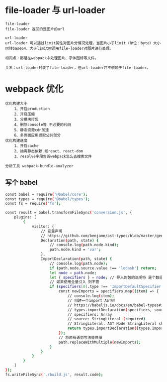 # file-loader 与 url-loader

    file-loader
    file-loader 返回的是图片的url

    url-loader
    url-loader 可以通过limit属性对图片分情况处理，当图片小于limit（单位：byte）大小时转base64，大于limit时调用file-loader对图片进行处理。

    相同点：都是在webpack中处理图片、字体图标等文件。

    关系：url-loader封装了file-loader，但url-loader并不依赖于file-loader。

# webpack 优化

    优化构建大小
        1、开启production
        2、开启压缩
        3、分模块打包
        4、删除console等 不必要的代码
        5、静态资源cdn加速
        6、多页面应用提取公共部分
    优化构建速度
        1、开启cache
        2、抽离静态依赖 如react、react-dom
        3、resolve字段告诉webpack怎么去搜索文件

    分析工具 webpack-bundle-analyzer

## 写个 babel

```sh
const babel = require('@babel/core');
const types = require('@babel/types');
const fs = require('fs');

const result = babel.transformFileSync('conversion.js', {
    plugins: [
        {
            visitor: {
                // 变量声明
                // https://github.com/benjamn/ast-types/blob/master/gen/namedTypes.ts
                Declaration(path, state) {
                    // console.log(path.node.kind);
                    path.node.kind = 'var';
                },
                ImportDeclaration(path, state) {
                    // console.log(path.node);
                    if (path.node.source.value !== 'lodash') return;
                    let node = path.node;
                    let { specifiers } = node; // 导入的包的说明符 是个数组集合
                    // 如果使用全量引入 则不管
                    if (specifiers[0].type !== 'ImportDefaultSpecifier') {
                        const newImports = specifiers.map((item) => {
                            // console.log(item);
                            // 创建一个import AST树
                            // https://babeljs.io/docs/en/babel-types#importdeclaration
                            // types.importDeclaration(specifiers, source);
                            // specifiers: Array
                            // source: StringLiteral (required)
                            // StringLiteral: AST Node StringLiteral shape:
                            return types.importDeclaration([types.ImportDefaultSpecifier(item.local)], types.stringLiteral(`lodash/${item.imported.name}`))
                        });
                        // 将原有语句写法替换掉
                        path.replaceWithMultiple(newImports);
                    }
                }
            }
        }
    ]
});
fs.writeFileSync('./build.js', result.code);
```
